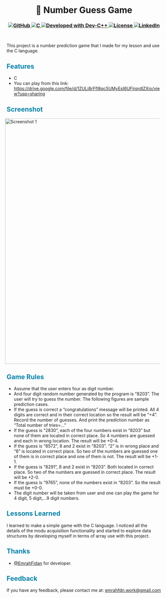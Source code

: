 <h1 align="center">
<br>
💯 Number Guess Game
</h1>

<h3 align="center">
  <a class="header-badge" target="_blank" href="https://github.com/EmrahFidan">
    <img alt="GitHub" src="https://img.shields.io/badge/GitHub-white.svg?logo=github&style=social"/>
  </a>
  <a href="https://img.shields.io/badge/Language-C-darkblue.svg" target="_blank">
  <img alt="C" src="https://img.shields.io/badge/Language-C-darkblue.svg"/>
</a>
<a href="https://www.bloodshed.net/devcpp.html" target="_blank">
  <img alt="Developed with Dev-C++" src="https://img.shields.io/badge/Developed%20with-Dev--C%2B%2B-darkred"/>
</a>
  <a class="header-badge" target="_blank" href="https://github.com/EmrahFidan/number-guess-game/blob/main/LICENSE">
    <img alt="License" src="https://img.shields.io/github/license/PritamSarbajna/tourism-website?color=darkgreen"/>
  </a>
  <a class="header-badge" target="_blank" href="https://www.linkedin.com/in/emrah-fidann/" >
    <img alt="LinkedIn" src="https://img.shields.io/badge/LinkedIn-blue.svg?logo=linkedin&style=social"/>
  </a>
</h3>
<br>


This project is a number prediction game that I made for my lesson and use the C language.


<h2 style="color: #0081a7;"> Features </h2>


- C
- You can play from this link: https://drive.google.com/file/d/1ZULi8rFfI8qc5UMyEsI6UFlrqrdIZXio/view?usp=sharing



<h2 style="color: #0081a7;"> Screenshot </h2>

<div style="display: flex; justify-content: center;">
    <img src="https://github.com/EmrahFidan/educationApp/assets/114583209/93c74a8c-27e5-43a8-bb46-b558b75edc2f" alt="Screenshot 1" width="800" style="margin-right: 10px;" />
</div>


<h2 style="color: #0081a7;"> Game Rules</h2>

- Assume that the user enters four as digit number. 
- And four digit random number generated by the program is “8203”. The user will try to guess the number. The
following figures are sample prediction cases.
- If the guess is correct a “congratulations”
message will be printed.
All 4 digits are correct and in their correct
location so the result will be “+4”.
Record the number of guesses. And print the
prediction number as “Total number of
tries=…"
- If the guess is “2830”, each of the four numbers
exist in “8203” but none of them are located in
correct place.
So 4 numbers are guessed and each in wrong
location.
The result will be +0-4.
- If the guess is “8572”, 8 and 2 exist in “8203”.
“2” is in wrong place and “8” is located in
correct place. So two of the numbers are guessed
one of them is in correct place and one of them
is not.
The result will be +1-1.
- If the guess is “8291”, 8 and 2 exist in “8203”.
Both located in correct place. So two of the
numbers are guessed in correct place.
The result will be +2-0.
- If the guess is “9765”, none of the numbers exist
in “8203”.
So the result must be +0-0.
- The digit number will be taken from user and one can play the game for 4 digit, 5 digit,...9 digit
numbers.




<h2 style="color: #0081a7;"> Lessons Learned </h2>

I learned to make a simple game with the C language. I noticed all the details of the modu acquisition functionality and started to explore data structures by developing myself in terms of array use with this project.


<h2 style="color: #0081a7;"> Thanks </h2>

- [@EmrahFidan](https://github.com/EmrahFidan) for developer. 


<h2 style="color: #0081a7;"> Feedback </h2>


If you have any feedback, please contact me at: emrahfdn.work@gmail.com

  
